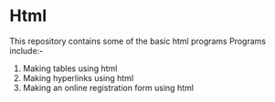 # Html
This repository contains some of the basic html programs
Programs include:-
1. Making tables using html
2. Making hyperlinks using html
3. Making an online registration form using html
